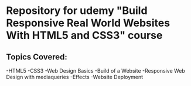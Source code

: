 # Repository for udemy "Build Responsive Real World Websites With HTML5 and CSS3" course

## Topics Covered:
-HTML5
-CSS3
-Web Design Basics
-Build of a Website
-Responsive Web Design with mediaqueries
-Effects
-Website Deployment
